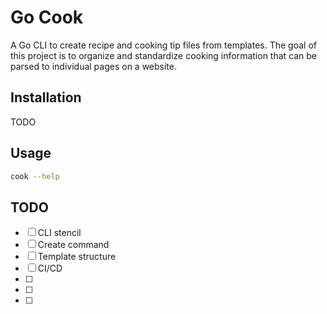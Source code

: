 # Go Cook
A Go CLI to create recipe and cooking tip files from templates. The goal of this
project is to organize and standardize cooking information that can be parsed
to individual pages on a website.

## Installation
TODO

## Usage
```bash
cook --help
```

## TODO
- [ ] CLI stencil
- [ ] Create command
- [ ] Template structure
- [ ] CI/CD
- [ ]
- [ ]
- [ ]
